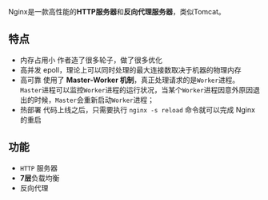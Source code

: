 Nginx是一款高性能的**HTTP服务器**和**反向代理服务器**，类似Tomcat。
## 特点
- 内存占用小 作者造了很多轮子，做了很多优化
- 高并发 epoll，理论上可以同时处理的最大连接数取决于机器的物理内存
- 高可靠 使用了 **Master-Worker 机制**，真正处理请求的是`Worker`进程。`Master`进程可以监控`Worker`进程的运行状况，当某个`Worker`进程因意外原因退出的时候，`Master`会重新启动`Worker`进程；
- 热部署 代码上线之后，只需要执行 `nginx -s reload` 命令就可以完成 Nginx 的重启

## 功能
- `HTTP` 服务器
- **7层**负载均衡
- 反向代理
